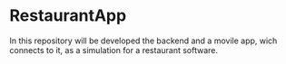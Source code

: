 # RestaurantApp
In this repository will be developed the backend and a movile app, wich connects to it, as a simulation for a restaurant software.
